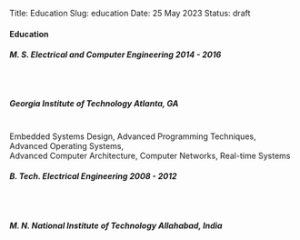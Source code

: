 Title: Education
Slug: education
Date: 25 May 2023
Status: draft

<h4>Education</h4>
<p>
<h6 class="resume-header"><span class="alignleft"><strong>M. S. Electrical and Computer Engineering</span> <span class="alignright">2014 - 2016</span></strong></h6><br>
<h5><span class="alignleft">Georgia Institute of Technology</span> <span class="alignright">Atlanta, GA</span></h5><br>
Embedded Systems Design, Advanced Programming Techniques, Advanced Operating Systems, <br>Advanced Computer Architecture, Computer Networks, Real-time Systems
</p>
<p>
<h6 class="resume-header"><span class="alignleft"><strong>B. Tech. Electrical Engineering</span> <span class="alignright">2008 - 2012</span></strong></h6><br>
<h5><span class="alignleft">M. N. National Institute of Technology</span> <span class="alignright">Allahabad, India</span></h5><br>
</p>
